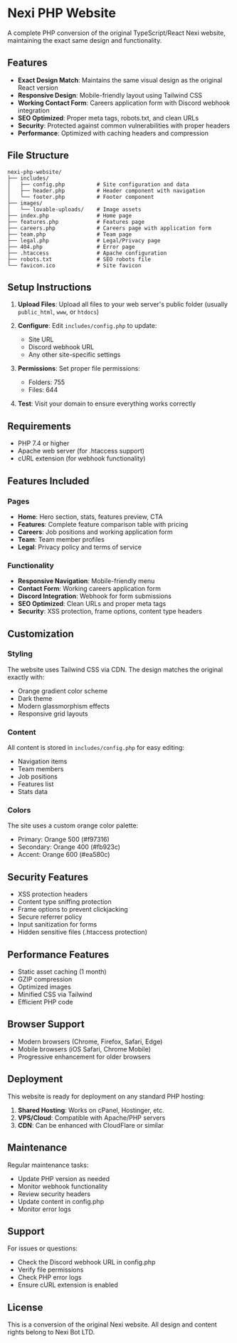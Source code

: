 # Nexi PHP Website

A complete PHP conversion of the original TypeScript/React Nexi website, maintaining the exact same design and functionality.

## Features

- **Exact Design Match**: Maintains the same visual design as the original React version
- **Responsive Design**: Mobile-friendly layout using Tailwind CSS
- **Working Contact Form**: Careers application form with Discord webhook integration
- **SEO Optimized**: Proper meta tags, robots.txt, and clean URLs
- **Security**: Protected against common vulnerabilities with proper headers
- **Performance**: Optimized with caching headers and compression

## File Structure

```
nexi-php-website/
├── includes/
│   ├── config.php          # Site configuration and data
│   ├── header.php          # Header component with navigation
│   └── footer.php          # Footer component
├── images/
│   └── lovable-uploads/    # Image assets
├── index.php               # Home page
├── features.php            # Features page
├── careers.php             # Careers page with application form
├── team.php                # Team page
├── legal.php               # Legal/Privacy page
├── 404.php                 # Error page
├── .htaccess               # Apache configuration
├── robots.txt              # SEO robots file
└── favicon.ico             # Site favicon
```

## Setup Instructions

1. **Upload Files**: Upload all files to your web server's public folder (usually `public_html`, `www`, or `htdocs`)

2. **Configure**: Edit `includes/config.php` to update:
   - Site URL
   - Discord webhook URL
   - Any other site-specific settings

3. **Permissions**: Set proper file permissions:
   - Folders: 755
   - Files: 644

4. **Test**: Visit your domain to ensure everything works correctly

## Requirements

- PHP 7.4 or higher
- Apache web server (for .htaccess support)
- cURL extension (for webhook functionality)

## Features Included

### Pages
- **Home**: Hero section, stats, features preview, CTA
- **Features**: Complete feature comparison table with pricing
- **Careers**: Job positions and working application form
- **Team**: Team member profiles
- **Legal**: Privacy policy and terms of service

### Functionality
- **Responsive Navigation**: Mobile-friendly menu
- **Contact Form**: Working careers application form
- **Discord Integration**: Webhook for form submissions
- **SEO Optimized**: Clean URLs and proper meta tags
- **Security**: XSS protection, frame options, content type headers

## Customization

### Styling
The website uses Tailwind CSS via CDN. The design matches the original exactly with:
- Orange gradient color scheme
- Dark theme
- Modern glassmorphism effects
- Responsive grid layouts

### Content
All content is stored in `includes/config.php` for easy editing:
- Navigation items
- Team members
- Job positions
- Features list
- Stats data

### Colors
The site uses a custom orange color palette:
- Primary: Orange 500 (#f97316)
- Secondary: Orange 400 (#fb923c)
- Accent: Orange 600 (#ea580c)

## Security Features

- XSS protection headers
- Content type sniffing protection
- Frame options to prevent clickjacking
- Secure referrer policy
- Input sanitization for forms
- Hidden sensitive files (.htaccess protection)

## Performance Features

- Static asset caching (1 month)
- GZIP compression
- Optimized images
- Minified CSS via Tailwind
- Efficient PHP code

## Browser Support

- Modern browsers (Chrome, Firefox, Safari, Edge)
- Mobile browsers (iOS Safari, Chrome Mobile)
- Progressive enhancement for older browsers

## Deployment

This website is ready for deployment on any standard PHP hosting:

1. **Shared Hosting**: Works on cPanel, Hostinger, etc.
2. **VPS/Cloud**: Compatible with Apache/PHP servers
3. **CDN**: Can be enhanced with CloudFlare or similar

## Maintenance

Regular maintenance tasks:
- Update PHP version as needed
- Monitor webhook functionality
- Review security headers
- Update content in config.php
- Monitor error logs

## Support

For issues or questions:
- Check the Discord webhook URL in config.php
- Verify file permissions
- Check PHP error logs
- Ensure cURL extension is enabled

## License

This is a conversion of the original Nexi website. All design and content rights belong to Nexi Bot LTD.
